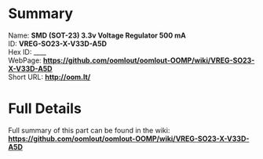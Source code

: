 
Summary
=================
  
Name: __SMD (SOT-23) 3.3v Voltage Regulator 500 mA__    
ID: __VREG-SO23-X-V33D-A5D__   
Hex ID: ____   
WebPage: __https://github.com/oomlout/oomlout-OOMP/wiki/VREG-SO23-X-V33D-A5D__   
Short URL: __http://oom.lt/__   

Full Details
==========================
Full summary of this part can be found in the wiki:   
__https://github.com/oomlout/oomlout-OOMP/wiki/VREG-SO23-X-V33D-A5D__    

